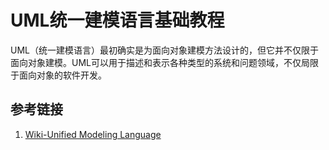 # UML统一建模语言基础教程


UML（统一建模语言）最初确实是为面向对象建模方法设计的，但它并不仅限于面向对象建模。UML可以用于描述和表示各种类型的系统和问题领域，不仅局限于面向对象的软件开发。

## 参考链接
1. [Wiki-Unified Modeling Language](https://en.wikipedia.org/wiki/Unified_Modeling_Language)
